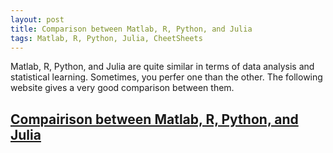 ```yaml
---
layout: post
title: Comparison between Matlab, R, Python, and Julia
tags: Matlab, R, Python, Julia, CheetSheets
---
```


Matlab, R, Python, and Julia are quite similar in terms of data analysis and statistical learning. Sometimes, you perfer one than the other. The following website gives a very good comparison between them.

## [Compairison between Matlab, R, Python, and Julia](http://hyperpolyglot.org/numerical-analysis) 
